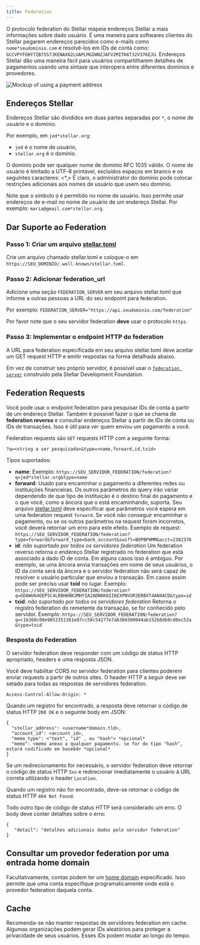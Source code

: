 ```yaml
---
title: Federation
---
```


O protocolo federation do Stellar mapeia endereços Stellar a mais informações sobre dado usuário. É uma maneira para softwares clientes do Stellar
pegarem endereços parecidos como e-mails como `nome*seudominio.com` e resolvê-los em IDs de conta como: `GCCVPYFOHY7ZB7557JKENAX62LUAPLMGIWNZJAFV2MITK6T32V37KEJU`. Endereços Stellar dão uma maneira fácil
para usuários compartilharem detalhes de pagamentos usando uma sintaxe que interopera entre diferentes domínios e provedores.

![Mockup of using a payment address](assets/mockup.png)

## Endereços Stellar

Endereços Stellar são divididos em duas partes separadas por `*`, o nome de usuário e o domínio.

Por exemplo, em  `jed*stellar.org`:
* `jed` é o nome de usuário,
* `stellar.org` é o domínio.

O domínio pode ser qualquer nome de domínio RFC 1035 válido.
O nome de usuário é limitado a UTF-8 printável, excluídos espaços em branco e os seguintes caracteres: <*,> É claro, o administrator do domínio pode colocar restrições adicionais aos nomes de usuário que usem seu domínio.

Note que o símbolo `@` é permitido no nome de usuário. Isso permite usar endereços de e-mail no nome de usuário de um endereço Stellar. Por exemplo: `maria@gmail.com*stellar.org`.

## Dar Suporte ao Federation

### Passo 1: Criar um arquivo [stellar.toml](./stellar-toml.md)

Crie um arquivo chamado stellar.toml e coloque-o em `https://SEU_DOMINIO/.well-known/stellar.toml`.

### Passo 2: Adicionar federation_url

Adicione uma seção `FEDERATION_SERVER` em seu arquivo stellar.toml que informe a outras pessoas a URL do seu endpoint para federation.

Por exemplo: `FEDERATION_SERVER="https://api.seudominio.com/federation"`

Por favor note que o seu servidor federation **deve** usar o protocolo `https`.

### Passo 3: Implementar o endpoint HTTP do federation

A URL para federation especificada em seu arquivo stellar.toml deve aceitar um GET request HTTP e emitir respostas na forma detalhada abaixo.

Em vez de construir seu próprio servidor, é possível usar o [`federation server`](https://github.com/stellar/go/tree/master/services/federation) construído pela Stellar Development Foundation.

## Federation Requests
Você pode usar o endpoint federation para pesquisar IDs de conta a partir de um endereço Stellar. Também é possível fazer o que se chama de **federation reverso** e consultar endereços Stellar a partir de IDs de conta ou IDs de transações. Isso é útil para ver quem enviou um pagamento a você.

Federation requests são `GET` requests HTTP com a seguinte forma:

`?q=<string a ser pesquisada>&type=<name,forward,id,txid>`

Tipos suportados:
 - **name**: Exemplo: `https://SEU_SERVIDOR_FEDERATION/federation?q=jed*stellar.org&type=name`
 - **forward**: Usado para encaminhar o pagamento a diferentes redes ou instituições financeiras. Os outros parâmetros do query irão variar dependendo de que tipo de instituição é o destino final do pagamento e o que você, como a âncora que o está encaminhando, suporta. Seu arquivo [stellar.toml](./stellar-toml.html) deve especificar que parâmetros você espera em uma federation request `forward`. Se você não conseguir encaminhar o pagamento, ou se os outros parâmetros na request forem incorretos, você deverá retornar um erro para este efeito. Exemplo de request:  `https://SEU_SERVIDOR_FEDERATION/federation?type=forward&forward_type=bank_account&swift=BOPBPHMM&acct=2382376`
 - **id**: *não suportado por todos os servidores federation* Um federation reverso retorna o endereço Stellar registrado no federation que está associado a dado ID de conta. Em alguns casos isso é ambíguo. Por exemplo, se uma âncora envia transações em nome de seus usuários, o ID da conta será da âncora e o servidor federation não será capaz de resolver o usuário particular que enviou a transação. Em casos assim pode ser preciso usar **txid** no lugar. Exemplo: `https://SEU_SERVIDOR_FEDERATION/federation?q=GD6WU64OEP5C4LRBH6NK3MHYIA2ADN6K6II6EXPNVUR3ERBXT4AN4ACD&type=id`
 - **txid**: *não suportado por todos os servidores federation* Retorna o registro federation do remetente da transação, se for conhecido pelo servidor. Exemplo: `https://SEU_SERVIDOR_FEDERATION/federation?q=c1b368c00e9852351361e07cc58c54277e7a6366580044ab152b8db9cd8ec52a
&type=txid`

### Resposta do Federation
O servidor federation deve responder com um código de status HTTP apropriado, headers e uma resposta JSON.

Você deve habilitar CORS no servidor federation para clientes poderem enviar requests a partir de outros sites. O header HTTP a seguir deve ser setado para todas as respostas de servidores federation.

```
Access-Control-Allow-Origin: *
```

Quando um registro for encontrado, a resposta deve retornar o código de status HTTP `200 OK` e o seguinte body em JSON:

```
{
  "stellar_address": <username*domain.tld>,
  "account_id": <account_id>,
  "memo_type": <"text", "id" , ou "hash"> *opcional*
  "memo": <memo anexo a qualquer pagamento. se for do tipo "hash", estará codificado em base64> *opcional*
}
```

Se um redirecionamento for necessário, o servidor federation deve retornar o código de status HTTP `3xx` e redirecionar imediatamente o usuário à URL correta utilizando o header `Location`.

Quando um registro não for encontrado, deve-se retornar o código de status HTTP `404 Not Found`.

Todo outro tipo de código de status HTTP será considerado um erro. O body deve conter detalhes sobre o erro:

```
{
   "detail": "detalhes adicionais dados pelo servidor federation"
}
```

## Consultar um provedor federation por uma entrada home domain
Facultativamente, contas podem ter um [home domain](./accounts.md#home-domain) especificado. Isso permite que uma conta especifique programaticamente onde está o provedor federation daquela conta.

## Cache

Recomenda-se não manter respostas de servidores federation em cache. Algumas organizações podem gerar IDs aleatórios para proteger a privacidade de seus usuários. Esses IDs podem mudar ao longo do tempo.
